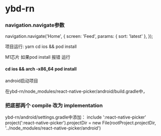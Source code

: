 # ybd-rn

### navigation.navigate参数

navigation.navigate('Home', {
  screen: 'Feed',
  params: { 
    sort: 'latest'
     },
});

项目运行:
  yarn
  cd ios && pod install


M1芯片
如果pod install 报错 运行
#### cd ios && arch -x86_64 pod install


android启动项目

在ybd-rn/node_modules/react-native-picker/android/build.gradle中，
### 把底部两个 compile 改为 implementation

ybd-rn/android/settings.gradle中添加：
include ':react-native-picker'
project(':react-native-picker').projectDir = new File(rootProject.projectDir, '../node_modules/react-native-picker/android')